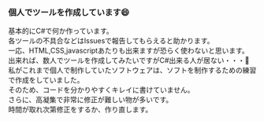 ### 個人でツールを作成しています😄
基本的にC#で何か作っています。<br>
各ツールの不具合などはIssuesで報告してもらえると助かります。<br>
一応、HTML,CSS,javascriptあたりも出来ますが恐らく使わないと思います。<br>
出来れば、数人でツールを作成してみたいですがC#出来る人が居ない・・・🤔<br>
私がこれまで個人で制作していたソフトウェアは、ソフトを制作するための練習で作成をしていました。<br>
そのため、コードを分かりやすくキレイに書けていません。<br>
さらに、高凝集で非常に修正が難しい物が多いです。<br>
時間が取れ次第修正をするか、作り直します。<br>

<!--
**penguin117117/penguin117117** is a ✨ _special_ ✨ repository because its `README.md` (this file) appears on your GitHub profile.

Here are some ideas to get you started:

- 🔭 I’m currently working on ...
- 🌱 I’m currently learning ...
- 👯 I’m looking to collaborate on ...
- 🤔 I’m looking for help with ...
- 💬 Ask me about ...
- 📫 How to reach me: ...
- 😄 Pronouns: ...
- ⚡ Fun fact: ...
-->
